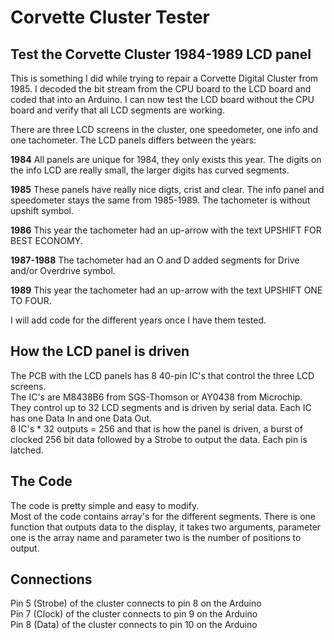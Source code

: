 # Corvette Cluster Tester
## Test the Corvette Cluster 1984-1989 LCD panel

This is something I did while trying to repair a Corvette Digital Cluster from 1985.
I decoded the bit stream from the CPU board to the LCD board and coded that into an Arduino.
I can now test the LCD board without the CPU board and verify that all LCD segments are working.

There are three LCD screens in the cluster, one speedometer, one info and one tachometer.
The LCD panels differs between the years:

**1984**
All panels are unique for 1984, they only exists this year. 
The digits on the info LCD are really small, the larger digits has curved segments.

**1985**
These panels have really nice digts, crist and clear.
The info panel and speedometer stays the same from 1985-1989.
The tachometer is without upshift symbol.

**1986**
This year the tachometer had an up-arrow with the text UPSHIFT FOR BEST ECONOMY.

**1987-1988**
The tachometer had an O and D added segments for Drive and/or Overdrive symbol.

**1989**
This year the tachometer had an up-arrow with the text UPSHIFT ONE TO FOUR.

I will add code for the different years once I have them tested.

## How the LCD panel is driven
The PCB with the LCD panels has 8 40-pin IC's that control the three LCD screens.  
The IC's are M8438B6 from SGS-Thomson or AY0438 from Microchip. They control up to 32 LCD segments and is driven by serial data. Each IC has one Data In and one Data Out.  
8 IC's * 32 outputs = 256 and that is how the panel is driven, a burst of clocked 256 bit data followed by a Strobe to output the data. Each pin is latched.

## The Code
The code is pretty simple and easy to modify.  
Most of the code contains array's for the different segments. There is one function that outputs data to the display, it takes two arguments, parameter one is the array name and parameter two is the number of positions to output.

## Connections
Pin 5 (Strobe) of the cluster connects to pin 8 on the Arduino  
Pin 7 (Clock)  of the cluster connects to pin 9 on the Arduino  
Pin 8 (Data)   of the cluster connects to pin 10 on the Arduino  
